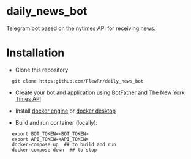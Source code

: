 # daily_news_bot
Telegram bot based on the nytimes API for receiving news.

# Installation

* Clone this repository
```
  git clone https:github.com/FlewRr/daily_news_bot
```

* Create your bot and application using [BotFather](https://t.me/botfather) and [The New York Times API](https://developer.nytimes.com/apis)

* Install [docker engine](https://docs.docker.com/engine/install/) or [docker desktop](https://docs.docker.com/get-docker/)

* Build and run container (locally):
```
  export BOT_TOKEN=<BOT_TOKEN>
  export API_TOKEN=<API_TOKEN>
  docker-compose up  ## to build and run
  docker-compose down  ## to stop
```
